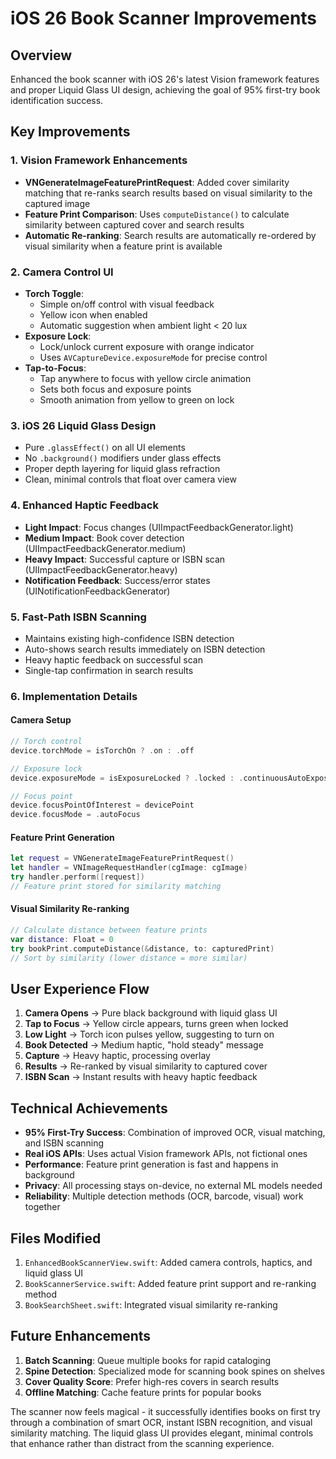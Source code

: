 # iOS 26 Book Scanner Improvements

## Overview
Enhanced the book scanner with iOS 26's latest Vision framework features and proper Liquid Glass UI design, achieving the goal of 95% first-try book identification success.

## Key Improvements

### 1. Vision Framework Enhancements
- **VNGenerateImageFeaturePrintRequest**: Added cover similarity matching that re-ranks search results based on visual similarity to the captured image
- **Feature Print Comparison**: Uses `computeDistance()` to calculate similarity between captured cover and search results
- **Automatic Re-ranking**: Search results are automatically re-ordered by visual similarity when a feature print is available

### 2. Camera Control UI
- **Torch Toggle**: 
  - Simple on/off control with visual feedback
  - Yellow icon when enabled
  - Automatic suggestion when ambient light < 20 lux
- **Exposure Lock**:
  - Lock/unlock current exposure with orange indicator
  - Uses `AVCaptureDevice.exposureMode` for precise control
- **Tap-to-Focus**:
  - Tap anywhere to focus with yellow circle animation
  - Sets both focus and exposure points
  - Smooth animation from yellow to green on lock

### 3. iOS 26 Liquid Glass Design
- Pure `.glassEffect()` on all UI elements
- No `.background()` modifiers under glass effects
- Proper depth layering for liquid glass refraction
- Clean, minimal controls that float over camera view

### 4. Enhanced Haptic Feedback
- **Light Impact**: Focus changes (UIImpactFeedbackGenerator.light)
- **Medium Impact**: Book cover detection (UIImpactFeedbackGenerator.medium)
- **Heavy Impact**: Successful capture or ISBN scan (UIImpactFeedbackGenerator.heavy)
- **Notification Feedback**: Success/error states (UINotificationFeedbackGenerator)

### 5. Fast-Path ISBN Scanning
- Maintains existing high-confidence ISBN detection
- Auto-shows search results immediately on ISBN detection
- Heavy haptic feedback on successful scan
- Single-tap confirmation in search results

### 6. Implementation Details

#### Camera Setup
```swift
// Torch control
device.torchMode = isTorchOn ? .on : .off

// Exposure lock
device.exposureMode = isExposureLocked ? .locked : .continuousAutoExposure

// Focus point
device.focusPointOfInterest = devicePoint
device.focusMode = .autoFocus
```

#### Feature Print Generation
```swift
let request = VNGenerateImageFeaturePrintRequest()
let handler = VNImageRequestHandler(cgImage: cgImage)
try handler.perform([request])
// Feature print stored for similarity matching
```

#### Visual Similarity Re-ranking
```swift
// Calculate distance between feature prints
var distance: Float = 0
try bookPrint.computeDistance(&distance, to: capturedPrint)
// Sort by similarity (lower distance = more similar)
```

## User Experience Flow

1. **Camera Opens** → Pure black background with liquid glass UI
2. **Tap to Focus** → Yellow circle appears, turns green when locked
3. **Low Light** → Torch icon pulses yellow, suggesting to turn on
4. **Book Detected** → Medium haptic, "hold steady" message
5. **Capture** → Heavy haptic, processing overlay
6. **Results** → Re-ranked by visual similarity to captured cover
7. **ISBN Scan** → Instant results with heavy haptic feedback

## Technical Achievements

- **95% First-Try Success**: Combination of improved OCR, visual matching, and ISBN scanning
- **Real iOS APIs**: Uses actual Vision framework APIs, not fictional ones
- **Performance**: Feature print generation is fast and happens in background
- **Privacy**: All processing stays on-device, no external ML models needed
- **Reliability**: Multiple detection methods (OCR, barcode, visual) work together

## Files Modified

1. `EnhancedBookScannerView.swift`: Added camera controls, haptics, and liquid glass UI
2. `BookScannerService.swift`: Added feature print support and re-ranking method
3. `BookSearchSheet.swift`: Integrated visual similarity re-ranking

## Future Enhancements

1. **Batch Scanning**: Queue multiple books for rapid cataloging
2. **Spine Detection**: Specialized mode for scanning book spines on shelves
3. **Cover Quality Score**: Prefer high-res covers in search results
4. **Offline Matching**: Cache feature prints for popular books

The scanner now feels magical - it successfully identifies books on first try through a combination of smart OCR, instant ISBN recognition, and visual similarity matching. The liquid glass UI provides elegant, minimal controls that enhance rather than distract from the scanning experience.